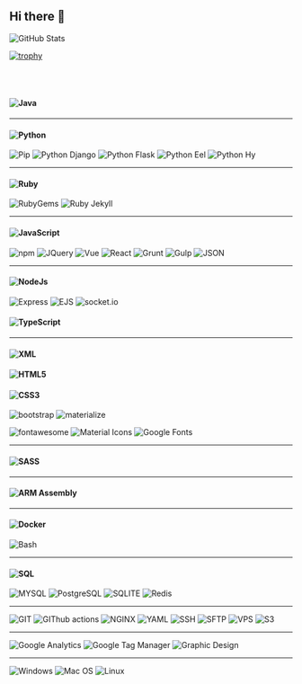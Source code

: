 ## Hi there 👋

![GitHub Stats](https://github-readme-stats.vercel.app/api?username=nh916&theme=monokai)

[![trophy](https://github-profile-trophy.vercel.app/?username=nh916&theme=monokai)](https://github.com/ryo-ma/github-profile-trophy)

<!-- [![Top Langs](https://github-readme-stats.vercel.app/api/top-langs/?username=nh916&langs_count=8&theme=onedark)](https://github.com/nh916/github-readme-stats) -->

<br> <br>

<!--
<h2>
  <a href="https://www.linkedin.com/in/navid-hariri/">
  <img src="https://img.shields.io/badge/Social%20Media-linkedin-blue?style=for-the-badge&logo=linkedin" alt="LinkedIn">
  </a>
</h2>
-->

#### ![Java](https://img.shields.io/badge/Language-Java-red?style=for-the-badge&logo=java)

---

#### ![Python](https://img.shields.io/badge/Language-Python-blue?style=for-the-badge&logo=python)

![Pip](https://img.shields.io/badge/Package%20Manager-pip-blue?style=flat-square)
![Python Django](https://img.shields.io/badge/Framework-Django-brightgreen?style=flat-square&logo=django)
![Python Flask](https://img.shields.io/badge/Framework-Flask-brightgreen?style=flat-square&logo=flask)
![Python Eel](https://img.shields.io/badge/Package-Eel-blueviolet?style=flat-square&logo=python)
![Python Hy](https://img.shields.io/badge/Package-Hy-blueviolet?style=flat-square&logo=python)

---
#### ![Ruby](https://img.shields.io/badge/Language-Ruby-red?style=for-the-badge&logo=ruby)
![RubyGems](https://img.shields.io/badge/Package%20Manager-rubygem-red?style=flat-square&logo=rubygems)
![Ruby Jekyll](https://img.shields.io/badge/Static%20Site%20Generator-Jekyll-red?style=flat-square&logo=jekyll)

---

#### ![JavaScript](https://img.shields.io/badge/Language-JavaScript-yellow?style=for-the-badge&logo=javascript)

![npm](https://img.shields.io/badge/Package%20Manager-npm-red?style=flat-square&logo=npm)
![JQuery](https://img.shields.io/badge/Framework-JQuery-blue?style=flat-square&logo=jquery)
![Vue](https://img.shields.io/badge/Framework-Vue-brightgreen?style=flat-square&logo=vue.js)
![React](https://img.shields.io/badge/Framework-React-blue?style=flat-square&logo=react)
![Grunt](https://img.shields.io/badge/Task%20Runner-Grunt-red?style=flat-square&logo=grunt)
![Gulp](https://img.shields.io/badge/Task%20Runner-Gulp-red?style=flat-square&logo=gulp)
![JSON](https://img.shields.io/badge/Technology-JSON-yellow?style=flat-square&logo=json)

---

#### ![NodeJs](https://img.shields.io/badge/Technology-NodeJs-brightgreen?style=for-the-badge&logo=node.js)

![Express](https://img.shields.io/badge/Framework-Express-brightgreen?style=flat-square&logo=express)
![EJS](https://img.shields.io/badge/Template%20Engine-EJS-red?style=flat-square&logo=ejs)
![socket.io](https://img.shields.io/badge/Framework-socket.io-blue?style=flat-square&logo=socket.io)

#### ![TypeScript](https://img.shields.io/badge/Language-TypeScript-blue?style=for-the-badge&logo=typescript)

---

#### ![XML](https://img.shields.io/badge/Language-XML-red?style=for-the-badge)

#### ![HTML5](https://img.shields.io/badge/Language-HTML5-red?style=for-the-badge&logo=html5)

#### ![CSS3](https://img.shields.io/badge/Language-CSS3-blue?style=for-the-badge&logo=css3)

![bootstrap](https://img.shields.io/badge/framework-bootstrap-blue?style=flat-square&logo=bootstrap)
![materialize](https://img.shields.io/badge/framework-materialize-red?style=flat-square)

![fontawesome](https://img.shields.io/badge/icons-fontawesome-blueviolet?style=flat-square&logo=fontawesome)
![Material Icons](https://img.shields.io/badge/icons-Material%20Icons-blueviolet?style=flat-square&logo=materialdesignicons)
![Google Fonts](https://img.shields.io/badge/fonts-Google%20Fonts-blueviolet?style=flat-square&logo=googlefonts)

---

#### ![SASS](https://img.shields.io/badge/Technology-Sass-red?style=for-the-badge&logo=sass)

---

#### ![ARM Assembly](https://img.shields.io/badge/Language-ARM%20Assembly-red?style=for-the-badge&logo=arm)

---

#### ![Docker](https://img.shields.io/badge/Technology-Docker-blue?style=for-the-badge&logo=docker)

![Bash](https://img.shields.io/badge/Language-Bash-black?style=flat-square&logo=GNUbash)

---

#### ![SQL](https://img.shields.io/badge/Language-SQL-blue?style=for-the-badge)

![MYSQL](https://img.shields.io/badge/Databas-MySQL-orange?style=flat-square&logo=mysql)
![PostgreSQL](https://img.shields.io/badge/Databas-PostgreSQL-blue?style=flat-square&logo=postgresql)
![SQLITE](https://img.shields.io/badge/Databas-SQLITE-blue?style=flat-square&logo=sqlite)
![Redis](https://img.shields.io/badge/Databas-Redis-red?style=flat-square&logo=redis)

---

![GIT](https://img.shields.io/badge/Technology-GIT-orange?style=flat-square&logo=git)
![GIThub actions](https://img.shields.io/badge/Technology-GitHub%20Actions-black?style=flat-square&logo=github)
![NGINX](https://img.shields.io/badge/Webserver-NGINX-green?style=flat-square&logo=nginx)
![YAML](https://img.shields.io/badge/Language-YAML-red?style=flat-square)
![SSH](https://img.shields.io/badge/Technology-SSH-blue?style=flat-square)
![SFTP](https://img.shields.io/badge/Technology-SFTP-blue?style=flat-square)
![VPS](https://img.shields.io/badge/Technology-VPS-blue?style=flat-square)
![S3](https://img.shields.io/badge/Technology-S3-red?style=flat-square&logo=amazons3)

---

![Google Analytics](https://img.shields.io/badge/Technology-Google%20Analytics-blue?style=flat-square&logo=googleanalytics)
![Google Tag Manager](https://img.shields.io/badge/Technology-Google%20Tag%20manager-blue?style=flat-square&logo=googletagmanager)
![Graphic Design](https://img.shields.io/badge/Skill-Graphic%20Design-blue?style=flat-square)

---

![Windows](https://img.shields.io/badge/Operating%20System-Windows-blue?style=flat-square&logo=windows)
![Mac OS](https://img.shields.io/badge/Operating%20System-Mac%20OS-black?style=flat-square&logo=apple)
![Linux](https://img.shields.io/badge/Operating%20System-Linux-orange?style=flat-square&logo=Linux)

<!--
**nh916/nh916** is a ✨ _special_ ✨ repository because its `README.md` (this file) appears on your GitHub profile.

Here are some ideas to get you started:

- 🔭 I’m currently working on ...
- 🌱 I’m currently learning ...
- 👯 I’m looking to collaborate on ...
- 🤔 I’m looking for help with ...
- 💬 Ask me about ...
- 📫 How to reach me: ...
- 😄 Pronouns: ...
- ⚡ Fun fact: ...
-->

